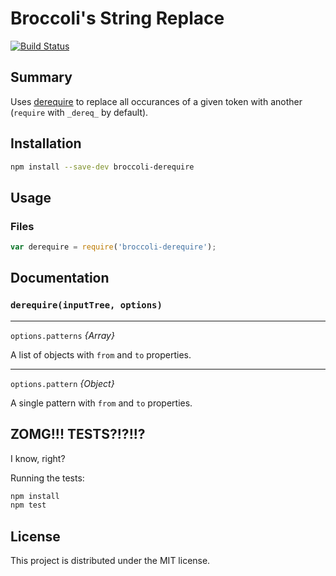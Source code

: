 # Broccoli's String Replace

[![Build Status](https://travis-ci.org/rwjblue/broccoli-derequire.svg?branch=master)](https://travis-ci.org/rwjblue/broccoli-derequire)

## Summary

Uses [derequire](https://github.com/calvinmetcalf/derequire) to replace all occurances of a given token with another (`require` with `_dereq_` by default).

## Installation

```bash
npm install --save-dev broccoli-derequire
```

## Usage

### Files

```javascript
var derequire = require('broccoli-derequire');
```

## Documentation

### `derequire(inputTree, options)`

---

`options.patterns` *{Array}*

A list of objects with `from` and `to` properties.

---

`options.pattern` *{Object}*

A single pattern with `from` and `to` properties.

## ZOMG!!! TESTS?!?!!?

I know, right?

Running the tests:

```javascript
npm install
npm test
```

## License

This project is distributed under the MIT license.
